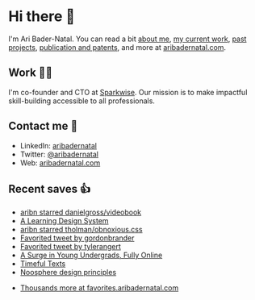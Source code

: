 # Hi there  👋

I'm Ari Bader-Natal. You can read a bit [about me](https://aribadernatal.com), [my current work](https://aribadernatal.com/projects/Sparkwise/), [past projects](https://aribadernatal.com/projects/), [publication and patents](https://aribadernatal.com/publications), and more at [aribadernatal.com](https://aribadernatal.com).

## Work  👨‍💻

I'm co-founder and CTO at [Sparkwise](https://sparkwise.co). Our mission is to make impactful skill-building accessible to all professionals.

## Contact me  💬 

- LinkedIn: [aribadernatal](https://linkedin.com/in/aribadernatal)
- Twitter: [@aribadernatal](https://twitter.com/aribadernatal)
- Web: [aribadernatal.com](https://aribadernatal.com)

## Recent saves  👍

<!--START_SECTION:feed-->
* [aribn starred danielgross&#x2F;videobook](https:&#x2F;&#x2F;favorites.aribadernatal.com&#x2F;github-favorites&#x2F;2022&#x2F;10&#x2F;aribn-starred-danielgross-videobook&#x2F;)
* [A Learning Design System](https:&#x2F;&#x2F;favorites.aribadernatal.com&#x2F;pocket-favorites&#x2F;2022&#x2F;10&#x2F;a-learning-design-system&#x2F;)
* [aribn starred tholman&#x2F;obnoxious.css](https:&#x2F;&#x2F;favorites.aribadernatal.com&#x2F;github-favorites&#x2F;2022&#x2F;10&#x2F;aribn-starred-tholman-obnoxious-css&#x2F;)
* [Favorited tweet by gordonbrander](https:&#x2F;&#x2F;favorites.aribadernatal.com&#x2F;twitter-favorites&#x2F;2022&#x2F;10&#x2F;favorited-tweet-by-gordonbrander&#x2F;)
* [Favorited tweet by tylerangert](https:&#x2F;&#x2F;favorites.aribadernatal.com&#x2F;twitter-favorites&#x2F;2022&#x2F;10&#x2F;favorited-tweet-by-tylerangert-2&#x2F;)
* [A Surge in Young Undergrads, Fully Online](https:&#x2F;&#x2F;favorites.aribadernatal.com&#x2F;pocket-favorites&#x2F;2022&#x2F;10&#x2F;a-surge-in-young-undergrads-fully-online&#x2F;)
* [Timeful Texts](https:&#x2F;&#x2F;favorites.aribadernatal.com&#x2F;pocket-favorites&#x2F;2022&#x2F;10&#x2F;timeful-texts&#x2F;)
* [Noosphere design principles](https:&#x2F;&#x2F;favorites.aribadernatal.com&#x2F;pocket-favorites&#x2F;2022&#x2F;10&#x2F;noosphere-design-principles&#x2F;)
<!--END_SECTION:feed-->
* [Thousands more at favorites.aribadernatal.com](https://favorites.aribadernatal.com)
